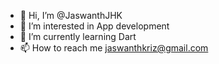 - 👋 Hi, I’m @JaswanthJHK
- 👀 I’m interested in App development
- 🌱 I’m currently learning Dart
- 📫 How to reach me jaswanthkriz@gmail.com

<!---
JaswanthJHK/JaswanthJHK is a ✨ special ✨ repository because its `README.md` (this file) appears on your GitHub profile.
You can click the Preview link to take a look at your changes.
--->
